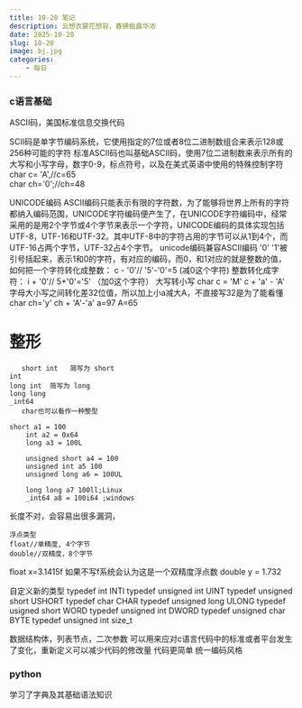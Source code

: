 ```yaml
---
title: 10-20 笔记
description: 云想衣裳花想容，春拂槛露华浓
date: 2025-10-20
slug: 10-20
image: bj.jpg
categories:
    - 每日
---
```

### c语言基础
ASCII码，美国标准信息交换代码  
  
SCII码是单字节编码系统，它使用指定的7位或者8位二进制数组合来表示128或256种可能的字符
标准ASCII码也叫基础ASCII码，使用7位二进制数来表示所有的大写和小写字母，数字0-9，标点符号，以及在美式英语中使用的特殊控制字符
    char c= 'A',//c=65  
        char ch='0';//ch=48  
  
UNICODE编码
ASCII编码只能表示有限的字符数，为了能够将世界上所有的字符都纳入编码范围，UNICODE字符编码便产生了，在UNICODE字符编码中，经常采用的是用2个字节或4个字节来表示一个字符，UNICODE编码的具体实现包括UTF-8，UTF-16和UTF-32。其中UTF-8中的字符占用的字节可以从1到4个，而UTF-16占两个字节，UTF-32占4个字节。
unicode编码兼容ASCII编码
 '0'  '1'被引号括起来，表示1和0的字符，有对应的编码，而0，和1对应的就是整数的值，
    如何把一个字符转化成整数：  c - '0'//     '5'-'0'=5      (减0这个字符)
                           整数转化成字符：    i  + '0'//       5+'0'='5' （加0这个字符）
                          大写转小写  char c = 'M'
                                                 c + 'a' - 'A'   字母大小写之间转化差32位值，所以加上小a减大A，不直接写32是为了能看懂
                                                char ch='y'
                                                 ch + 'A'-'a'    a=97 A=65
       
# 整形
       short int   简写为 short
    int
    long int  简写为 long
    long long
    _int64
       char也可以看作一种整型 
  
    short a1 = 100
        int a2 = 0x64
        long a3 = 100L
  
        unsigned short a4 = 100
        unsigned int a5 100
        unsigned long a6 = 100UL

        long long a7 100ll;Linux
        _int64 a8 = 100i64 ;windows

长度不对，会容易出很多漏洞，

    浮点类型
    float//单精度, 4个字节
    double//双精度，8个字节

   float x=3.1415f  如果不写f系统会认为这是一个双精度浮点数
   double y = 1.732


自定义新的类型
                       typedef int INTl
                     typedef unsigned int UINT
                     typedef unsigned short USHORT
                        typedef char CHAR
                      typedef unsigned long ULONG
                      typedef usigned short WORD
                       typedef unsigned int DWORD
                     typedef unsigned char BYTE
                      typedef unsigned int size_t

数据结构体，列表节点，二次参数
可以用来应对c语言代码中的标准或者平台发生了变化，重新定义可以减少代码的修改量
代码更简单
统一编码风格

### python
学习了字典及其基础语法知识
